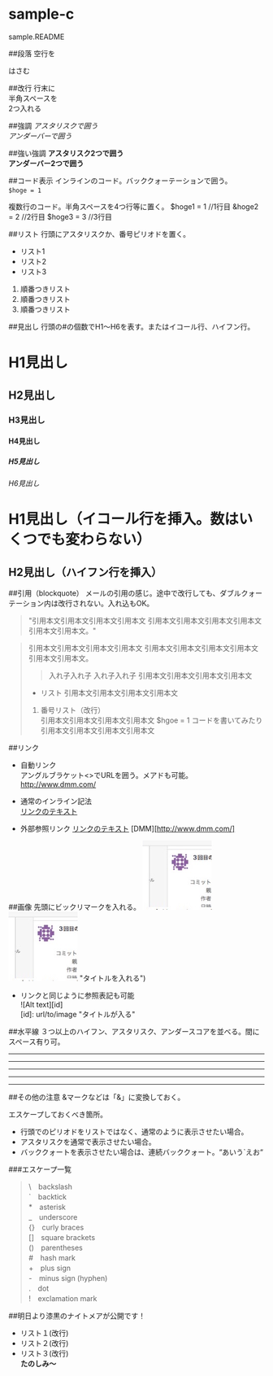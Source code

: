 # sample-c
sample.README

##段落
空行を

はさむ

##改行
行末に  
半角スペースを  
2つ入れる
 
##強調
*アスタリスクで囲う*  
_アンダーバーで囲う_
  
##強い強調
**アスタリスク2つで囲う**  
__アンダーバー2つで囲う__

##コード表示
インラインのコード。バッククォーテーションで囲う。  
`$hoge = 1`  

複数行のコード。半角スペースを4つ行等に置く。
    $hoge1 = 1 //1行目
    &hoge2 = 2 //2行目
    $hoge3 = 3 //3行目

##リスト
行頭にアスタリスクか、番号ピリオドを置く。  
* リスト1
* リスト2
* リスト3

1. 順番つきリスト
2. 順番つきリスト
3. 順番つきリスト

##見出し
行頭の#の個数でH1〜H6を表す。またはイコール行、ハイフン行。
# H1見出し
## H2見出し
### H3見出し
#### H4見出し
##### H5見出し
###### H6見出し

H1見出し（イコール行を挿入。数はいくつでも変わらない）
======
H2見出し（ハイフン行を挿入）
----------

##引用（blockquote）
メールの引用の感じ。途中で改行しても、ダブルクォーテーション内は改行されない。入れ込もOK。
> "引用本文引用本文引用本文引用本文
引用本文引用本文引用本文引用本文引用本文引用本文。"

> 引用本文引用本文引用本文引用本文
> 引用本文引用本文引用本文引用本文引用本文引用本文。
> > 入れ子入れ子
> > 入れ子入れ子
> 引用本文引用本文引用本文引用本文
> * リスト
> 引用本文引用本文引用本文引用本文
> 1. 番号リスト（改行）  
> 引用本文引用本文引用本文引用本文
> $hgoe = 1 コードを書いてみたり
> 引用本文引用本文引用本文引用本文

##リンク
* 自動リンク  
アングルブラケット<>でURLを囲う。メアドも可能。  
<http://www.dmm.com/>

* 通常のインライン記法  
[リンクのテキスト](リンクのアドレス "リンクのタイトル")

* 外部参照リンク
[リンクのテキスト][linkref]
[DMM][http://www.dmm.com/]

[linkref]: リンクのアドレス "リンクのタイトル"
[DMM]: http://www.dmm.com/ "DMM.com"

##画像
先頭にビックリマークを入れる。
![Alt text](/img.jpg)
![Alt text](/img.jpg) "タイトルを入れる")

* リンクと同じように参照表記も可能  
![Alt text][id]  
[id]: url/to/image "タイトルが入る"

##水平線
３つ以上のハイフン、アスタリスク、アンダースコアを並べる。間にスペース有り可。
* * *  
***  
*****  
- - -
---------------------------------------

##その他の注意
&マークなどは「&amp;」に変換しておく。  

エスケープしておくべき箇所。
* 行頭でのピリオドをリストではなく、通常のように表示させたい場合。
* アスタリスクを通常で表示させたい場合。
* バッククォートを表示させたい場合は、連続バッククォート。“あいう`えお“

###エスケープ一覧
> \　backslash  
> `　backtick  
> *　asterisk  
> _　underscore  
> {}　curly braces  
> []　square brackets  
> ()　parentheses  
> #　hash mark  
> +　plus sign  
> -　minus sign (hyphen)  
> .　dot  
> !　exclamation mark



##明日より漆黒のナイトメアが公開です！
* リスト１(改行)  
* リスト２(改行)  
* リスト３(改行)  
__たのしみ〜__